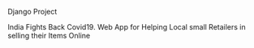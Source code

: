 ﻿Django Project
 
 India Fights Back Covid19. Web App for Helping Local small Retailers in selling their Items Online
